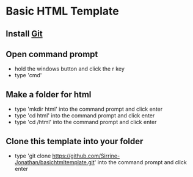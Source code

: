 # Basic HTML Template

## Install [Git](https://git-scm.com/downloads)

## Open command prompt 
 - hold the windows button and click the r key
 - type 'cmd'
## Make a folder for html
 - type 'mkdir html' into the command prompt and click enter
 - type 'cd html' into the command prompt and click enter
 - type 'cd /html' into the command prompt and click enter

## Clone this template into your folder
 - type 'git clone https://github.com/Sirrine-Jonathan/basichtmltemplate.git' into the command prompt and click enter
